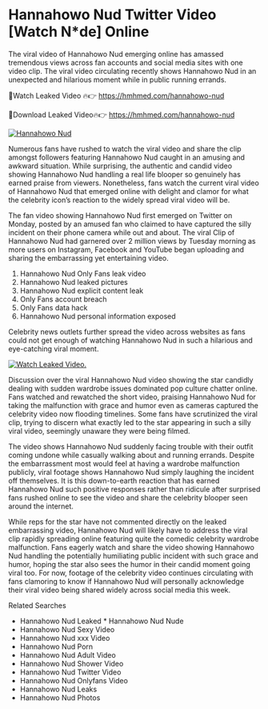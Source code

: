 ﻿# Hannahowo Nud Twitter Video [Watch N*de] Online

The viral video of ﻿Hannahowo Nud emerging online has amassed tremendous views across fan accounts and social media sites with one video clip. The viral video circulating recently shows ﻿Hannahowo Nud in an unexpected and hilarious moment while in public running errands. 

🔴Watch Leaked Video 🔥👉  https://hmhmed.com/hannahowo-nud 

🔴Download Leaked Video🔥👉  https://hmhmed.com/hannahowo-nud 

[![Hannahowo Nud](https://i.imgur.com/dJHk4Zq.gif)](https://hmhmed.com/hannahowo-nud)

Numerous fans have rushed to watch the viral video and share the clip amongst followers featuring ﻿Hannahowo Nud caught in an amusing and awkward situation. While surprising, the authentic and candid video showing ﻿Hannahowo Nud handling a real life blooper so genuinely has earned praise from viewers. Nonetheless, fans watch the current viral video of ﻿Hannahowo Nud that emerged online with delight and clamor for what the celebrity icon’s reaction to the widely spread viral video will be.

The fan video showing ﻿Hannahowo Nud first emerged on Twitter on Monday, posted by an amused fan who claimed to have captured the silly incident on their phone camera while out and about. The viral Clip of ﻿Hannahowo Nud had garnered over 2 million views by Tuesday morning as more users on Instagram, Facebook and YouTube began uploading and sharing the embarrassing yet entertaining video. 

1. ﻿Hannahowo Nud Only Fans leak video
2. ﻿Hannahowo Nud leaked pictures
3. ﻿Hannahowo Nud explicit content leak
4. Only Fans account breach
5. Only Fans data hack
6. ﻿Hannahowo Nud personal information exposed

Celebrity news outlets further spread the video across websites as fans could not get enough of watching ﻿Hannahowo Nud in such a hilarious and eye-catching viral moment. 

[![Watch Leaked Video.](https://miro.medium.com/v2/resize:fit:828/format:webp/1*cilzJN44JGOrTw9NJCrNHA.gif "Watch Leaked Video")](https://hmhmed.com/hannahowo-nud)

Discussion over the viral ﻿Hannahowo Nud video showing the star candidly dealing with sudden wardrobe issues dominated pop culture chatter online. Fans watched and rewatched the short video, praising ﻿Hannahowo Nud for taking the malfunction with grace and humor even as cameras captured the celebrity video now flooding timelines. Some fans have scrutinized the viral clip, trying to discern what exactly led to the star appearing in such a silly viral video, seemingly unaware they were being filmed.

The video shows ﻿Hannahowo Nud suddenly facing trouble with their outfit coming undone while casually walking about and running errands. Despite the embarrassment most would feel at having a wardrobe malfunction publicly, viral footage shows ﻿Hannahowo Nud simply laughing the incident off themselves. It is this down-to-earth reaction that has earned ﻿Hannahowo Nud such positive responses rather than ridicule after surprised fans rushed online to see the video and share the celebrity blooper seen around the internet.  

While reps for the star have not commented directly on the leaked embarrassing video, ﻿Hannahowo Nud will likely have to address the viral clip rapidly spreading online featuring quite the comedic celebrity wardrobe malfunction. Fans eagerly watch and share the video showing ﻿Hannahowo Nud handling the potentially humiliating public incident with such grace and humor, hoping the star also sees the humor in their candid moment going viral too. For now, footage of the celebrity video continues circulating with fans clamoring to know if ﻿Hannahowo Nud will personally acknowledge their viral video being shared widely across social media this week.

Related Searches
* ﻿Hannahowo Nud Leaked
﻿* Hannahowo Nud Nude
* ﻿Hannahowo Nud Sexy Video
* ﻿Hannahowo Nud xxx Video
* ﻿Hannahowo Nud Porn
* ﻿Hannahowo Nud Adult Video
* ﻿Hannahowo Nud Shower Video
* ﻿Hannahowo Nud Twitter Video
* ﻿Hannahowo Nud Onlyfans Video
* ﻿Hannahowo Nud Leaks
* ﻿Hannahowo Nud Photos